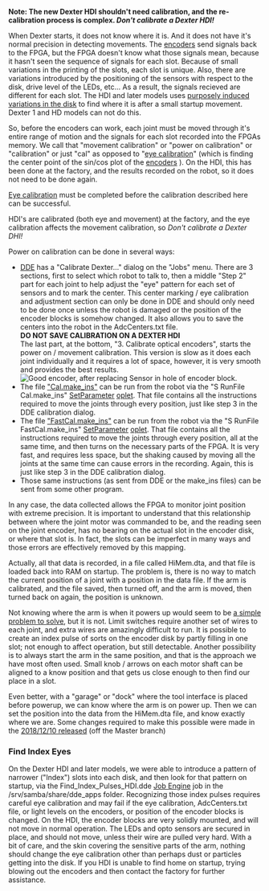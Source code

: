 **Note: The new Dexter HDI shouldn't need calibration, and the re-calibration process is complex. _Don't calibrate a Dexter HDI!_**

When Dexter starts, it does not know where it is. And it does not have it's normal precision in detecting movements. The [encoders](Encoders) send signals back to the FPGA, but the FPGA doesn't know what those signals mean, because it hasn't seen the sequence of signals for each slot. Because of small variations in the printing of the slots, each slot is unique. Also, there are variations introduced by the positioning of the sensors with respect to the disk, drive level of the LEDs, etc... As a result, the signals recieved are different for each slot. The HDI and later models uses [purposely induced variations in the disk](#find-index-eyes) to find where it is after a small startup movement. Dexter 1 and HD models can not do this.

So, before the encoders can work, each joint must be moved through it's entire range of motion and the signals for each slot recorded into the FPGAs memory. We call that "movement calibration" or "power on calibration" or "calibration" or just "cal" as opposed to "[eye calibration](Encoders#calibration)" (which is finding the center point of the sin/cos plot of the [encoders](Encoders) ). On the HDI, this has been done at the factory, and the results recorded on the robot, so it does not need to be done again.

[Eye calibration](Encoders#unit-circle) must be completed before the calibration described here can be successful. 

HDI's are calibrated (both eye and movement) at the factory, and the eye calibration affects the movement calibration, so _Don't calibrate a Dexter DHI!_

Power on calibration can be done in several ways:
- [DDE](DDE) has a "Calibrate Dexter..." dialog on the "Jobs" menu. There are 3 sections, first to select which robot to talk to, then a middle "Step 2" part for each joint to help adjust the "eye" pattern for each set of sensors and to mark the center. This center marking / eye calibration and adjustment section can only be done in DDE and should only need to be done once unless the robot is damaged or the position of the encoder blocks is somehow changed. It also allows you to save the centers into the robot in the AdcCenters.txt file. 
<BR>**DO NOT SAVE CALIBRATION ON A DEXTER HDI**
<BR>The last part, at the bottom, "3. Calibrate optical encoders", starts the power on / movement calibration. This version is slow as it does each joint individually and it requires a lot of space, however, it is very smooth and provides the best results.  <BR>![Good encoder, after replacing Sensor in hole of encoder block.](https://user-images.githubusercontent.com/419392/59716213-6d9df300-91ca-11e9-87d6-0b530f39fb61.png)
- The file ["Cal.make_ins"](https://github.com/HaddingtonDynamics/Dexter/blob/master/Firmware/Cal.make_ins) can be run from the robot via the "S RunFile Cal.make_ins" [SetParameter](set-parameter-oplet) [oplet](Command-oplet-instruction). That file contains all the instructions required to move the joints through every position, just like step 3 in the DDE calibration dialog.
- The file ["FastCal.make_ins"](https://github.com/HaddingtonDynamics/Dexter/blob/master/Firmware/FastCal.make_ins) can be run from the robot via the "S RunFile FastCal.make_ins" [SetParameter](set-parameter-oplet) [oplet](Command-oplet-instruction). That file contains all the instructions required to move the joints through every position, all at the same time, and then turns on the necessary parts of the FPGA. It is very fast, and requires less space, but the shaking caused by moving all the joints at the same time can cause errors in the recording. Again, this is just like step 3 in the DDE calibration dialog.
- Those same instructions (as sent from DDE or the make_ins files) can be sent from some other program. 

In any case, the data collected allows the FPGA to monitor joint position with extreme precision. It is important to understand that this relationship between where the joint motor was commanded to be, and the reading seen on the joint encoder, has no bearing on the actual slot in the encoder disk, or where that slot is. In fact, the slots can be imperfect in many ways and those errors are effectively removed by this mapping.

Actually, all that data is recorded, in a file called HiMem.dta, and that file is loaded back into RAM on startup. The problem is, there is no way to match the current position of a joint with a position in the data file. If the arm is calibrated, and the file saved, then turned off, and the arm is moved, then turned back on again, the position is unknown. 

Not knowing where the arm is when it powers up would seem to be [a simple problem to solve](https://github.com/HaddingtonDynamics/Dexter/issues/5), but it is not. Limit switches require another set of wires to each joint, and extra wires are amazingly difficult to run. It is possible to create an index pulse of sorts on the encoder disk by partly filling in one slot; not enough to affect operation, but still detectable. Another possibility is to always start the arm in the same position, and that is the approach we have most often used. Small knob / arrows on each motor shaft can be aligned to a know position and that gets us close enough to then find our place in a slot. 

Even better, with a "garage" or "dock" where the tool interface is placed before powerup, we can know where the arm is on power up. Then we can set the position into the data from the HiMem.dta file, and know exactly where we are. Some changes required to make this possible were made in the [2018/12/10 released](https://github.com/HaddingtonDynamics/Dexter/commit/50257ea7178e0d76e99f8571c61051b56fff7421) (off the Master branch)

### Find Index Eyes ###

On the Dexter HDI and later models, we were able to introduce a pattern of narrower ("Index") slots into each disk, and then look for that pattern on startup, via the Find_Index_Pulses_HDI.dde [Job Engine](DDE#job-engine-on-dexter) job in the /srv/samba/share/dde_apps folder. Recognizing those index pulses requires careful eye calibration and may fail if the eye calibration, AdcCenters.txt file, or light levels on the encoders, or position of the encoder blocks is changed. On the HDI, the encoder blocks are very solidly mounted, and will not move in normal operation. The LEDs and opto sensors are secured in place, and should not move, unless their wire are pulled very hard. With a bit of care, and the skin covering the sensitive parts of the arm, nothing should change the eye calibration other than perhaps dust or particles getting into the disk. If you HDI is unable to find home on startup, trying blowing out the encoders and then contact the factory for further assistance. 
